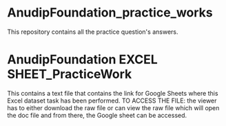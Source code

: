 # AnudipFoundation_practice_works
This repository contains all the practice question's answers.
# AnudipFoundation EXCEL SHEET_PracticeWork
This contains a text file that contains the link for Google Sheets where this Excel dataset task has been performed.
TO ACCESS THE FILE: the viewer has to either download the raw file or can view the raw file which will open the doc file and from there, the Google sheet can be accessed.
